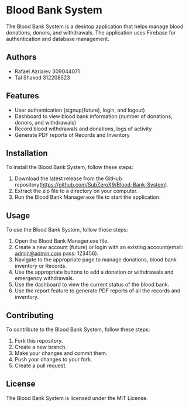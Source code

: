 # Blood Bank System

The Blood Bank System is a desktop application that helps manage blood donations, donors, and withdrawals. The application uses Firebase for authentication and database management.

## Authors

- Rafael Azriaiev 309044071
- Tal Shaked 312208523

## Features

- User authentication (signup(future), login, and logout)
- Dashboard to view blood bank information (number of donations, donors, and withdrawals)
- Record blood withdrawals and donations, logs of activity
- Generate PDF reports of Records and Inventory

## Installation

To install the Blood Bank System, follow these steps:

1. Download the latest release from the GitHub repository(https://github.com/SubZeroX9/Blood-Bank-System).
2. Extract the zip file to a directory on your computer.
3. Run the Blood Bank Manager.exe file to start the application.

## Usage

To use the Blood Bank System, follow these steps:

1. Open the Blood Bank Manager.exe file.
2. Create a new account (future) or login with an existing account(email: admin@admin.com pass: 123456).
3. Navigate to the appropriate page to manage donations, blood bank inventory or Records.
4. Use the appropriate buttons to add a donation or withdrawals and emergency withdrawals.
5. Use the dashboard to view the current status of the blood bank.
6. Use the report feature to generate PDF reports of all the records and inventory.

## Contributing

To contribute to the Blood Bank System, follow these steps:

1. Fork this repository.
2. Create a new branch.
3. Make your changes and commit them.
4. Push your changes to your fork.
5. Create a pull request.

## License

The Blood Bank System is licensed under the MIT License.
